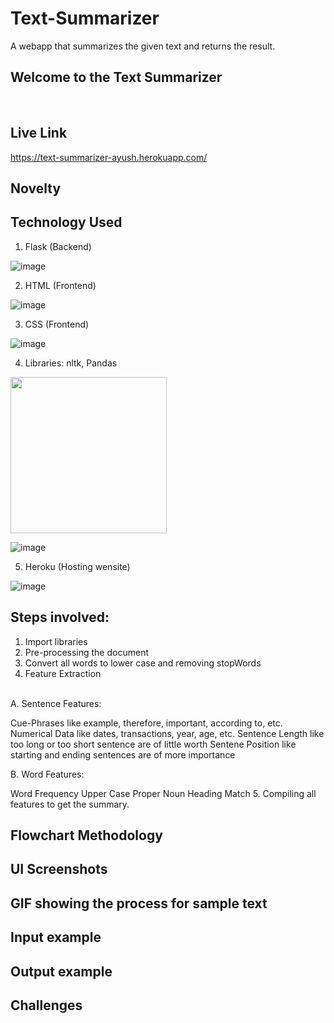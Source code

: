# Text-Summarizer
A webapp that summarizes the given text and returns the result.

## Welcome to the Text Summarizer
<br/>

## Live Link

https://text-summarizer-ayush.herokuapp.com/


## Novelty


## Technology Used

1. Flask (Backend) 

![image](https://user-images.githubusercontent.com/42894689/133317407-dc868f47-fbcb-4799-be73-b25313e65b0d.png)

2. HTML (Frontend)  

![image](https://user-images.githubusercontent.com/42894689/133317464-d798e31b-8622-46be-909c-a264e34b7d31.png)

3. CSS (Frontend) 

![image](https://user-images.githubusercontent.com/42894689/133317498-05875c94-9f66-47c4-b2d3-bc5a09d1361b.png)

4. Libraries: nltk, Pandas

<img src="https://user-images.githubusercontent.com/42894689/134191189-67b97351-6107-44ce-a9c7-470e76cdf439.png" width=250px>

![image](https://user-images.githubusercontent.com/42894689/134191138-fd2b9206-827a-4392-9dcf-db3f43f992a2.png)


5. Heroku (Hosting wensite)

![image](https://user-images.githubusercontent.com/42894689/133317602-42753fcb-f12e-45b5-8983-715964902754.png)


## Steps involved:

1. Import libraries
2. Pre-processing the document
3. Convert all words to lower case and removing stopWords
4. Feature Extraction
  <br/>
  A. Sentence Features:

  Cue-Phrases like example, therefore, important, according to, etc.
  Numerical Data like dates, transactions, year, age, etc.
  Sentence Length like too long or too short sentence are of little worth
  Sentene Position like starting and ending sentences are of more importance
  
  B. Word Features:
  
  Word Frequency
  Upper Case
  Proper Noun
  Heading Match
5. Compiling all features to get the summary.

## Flowchart Methodology

## UI Screenshots

## GIF showing the process for sample text

## Input example

## Output example

## Challenges

